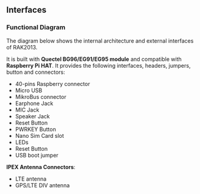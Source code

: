 ## Interfaces

### Functional Diagram

The diagram below shows the internal architecture and external interfaces of RAK2013.

<rk-img
  src="/assets/images/datasheet/rak2013/block-diagram-rak2013.png"
  width="100%"
  figure-number="5"
  caption="RAK2013 Cellular Board"
/>


It is built with **Quectel BG96/EG91/EG95 module** and compatible with **Raspberry Pi HAT**. It provides the following interfaces, headers, jumpers, button and connectors:

* 40-pins Raspberry connector
* Micro USB
* MikroBus connector
* Earphone Jack
* MIC Jack
* Speaker Jack
* Reset Button
* PWRKEY Button
* Nano Sim Card slot
* LEDs
* Reset Button
* USB boot jumper

**IPEX Antenna Connectors**:

* LTE antenna
* GPS/LTE DIV antenna
